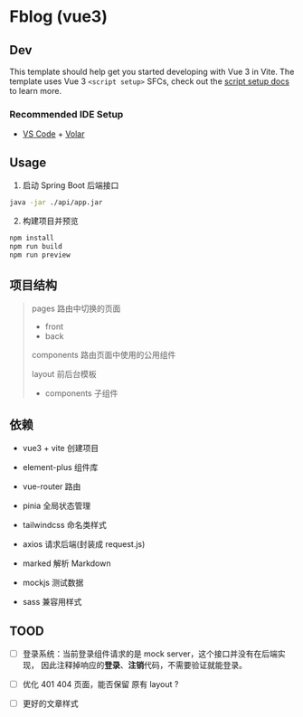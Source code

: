 # Fblog (vue3)

## Dev

This template should help get you started developing with Vue 3 in Vite. The template uses Vue 3 `<script setup>` SFCs, check out the [script setup docs](https://v3.vuejs.org/api/sfc-script-setup.html#sfc-script-setup) to learn more.

### Recommended IDE Setup

- [VS Code](https://code.visualstudio.com/) + [Volar](https://marketplace.visualstudio.com/items?itemName=Vue.volar)

## Usage

1. 启动 Spring Boot 后端接口

```bash
java -jar ./api/app.jar
```

2. 构建项目并预览

```bash
npm install
npm run build
npm run preview
```

## 项目结构

>pages 路由中切换的页面
>
>- front
>- back
>
>components 路由页面中使用的公用组件
>
>layout 前后台模板
>
>- components 子组件


## 依赖
- vue3 + vite 创建项目
- element-plus 组件库
- vue-router 路由
- pinia 全局状态管理
- tailwindcss 命名类样式

- axios 请求后端(封装成 request.js)
- marked 解析 Markdown
- mockjs 测试数据
- sass 兼容用样式


## TOOD

- [ ] 登录系统：当前登录组件请求的是 mock server，这个接口并没有在后端实现，
因此注释掉响应的**登录**、**注销**代码，不需要验证就能登录。

- [ ] 优化 401 404 页面，能否保留 原有 layout ?

- [ ] 更好的文章样式

